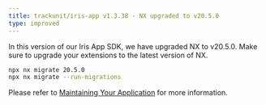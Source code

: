 ```yaml
---
title: trackunit/iris-app v1.3.38 - NX upgraded to v20.5.0
type: improved
---
```


In this version of our Iris App SDK, we have upgraded NX to v20.5.0.
Make sure to upgrade your extensions to the latest version of NX.

```bash
npx nx migrate 20.5.0
npx nx migrate --run-migrations
```

Please refer to [Maintaining Your Application](https://developers.trackunit.com/docs/maintaining-your-app) for more information.
